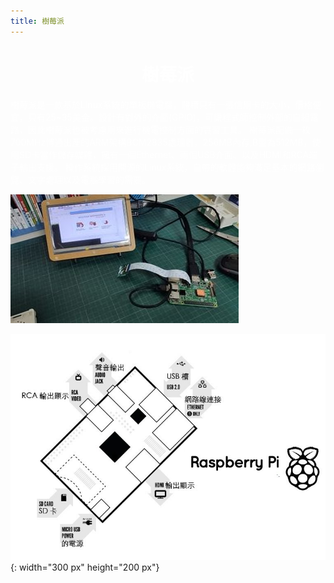 ```yaml
---
title: 樹莓派
---
```

<font color="white">
<center>
<h1>
樹莓派
</h1>
</center>
樹莓派是一款基於Linux系統的單板機電腦，體積只有一張信用卡的大小，價格便宜，只有25~35美金。設計有對外的介面(GPIO)，可讓程式師控制外部的自組電路，因此樹莓派也被考慮用來進行機電控制方面的實習工具。
樹莓派配備一枚700MHz博通出產的ARM架構BCM2835處理器，256MB內存,B型為512MB，使用SD卡當作儲存媒體，擁有一個Ethernet、兩個USB介面、以及HDMI和RCA端子輸出支援。
操作系統採用開源的Linux系統，自帶的軟體能夠滿足基本的網路瀏覽、文字處理以及電腦學習的需要。
</font>

![樹莓派](./Raspberry1.jpg)

![樹莓派2](./Raspberry2.jpg){: width="300 px" height="200 px"}